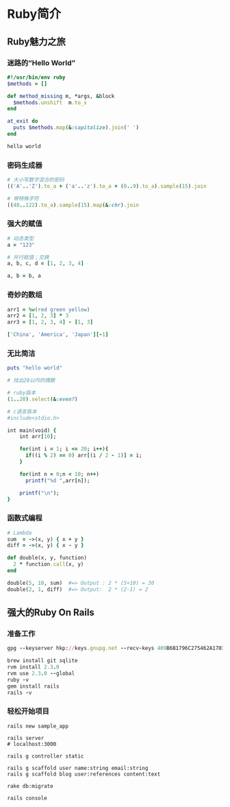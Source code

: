 Ruby简介
=============

Ruby魅力之旅
------------------------------------------

### 迷路的“Hello World”

```ruby
#!/usr/bin/env ruby
$methods = []

def method_missing m, *args, &block
  $methods.unshift  m.to_s
end

at_exit do
  puts $methods.map(&:capitalize).join(' ')
end

hello world
```

### 密码生成器

```ruby
# 大小写数字混合的密码
(('A'..'Z').to_a + ('a'..'z').to_a + (0..9).to_a).sample(15).join

# 带特殊字符
((48..122).to_a).sample(15).map(&:chr).join
```

### 强大的赋值

```ruby
# 动态类型
a = "123"

# 并行赋值；交换
a, b, c, d = [1, 2, 3, 4]

a, b = b, a
```

### 奇妙的数组

```ruby
arr1 = %w(red green yellow)
arr2 = [1, 2, 3] * 3
arr3 = [1, 2, 3, 4] - [1, 3]

['China', 'America', 'Japan'][-1]
```

### 无比简洁

```ruby
puts "hello world"
```

```ruby
# 找出20以内的偶数

# ruby版本
(1..20).select(&:even?)

# c语言版本
#include<stdio.h>

int main(void) {
    int arr[10];

    for(int i = 1; i <= 20; i++){
      if((i % 2) == 0) arr[(i / 2 - 1)] = i;
    }

    for(int n = 0;n < 10; n++)
      printf("%d ",arr[n]);

    printf("\n");
}
```

### 函数式编程
```ruby
# Lambda
sum  = ->(x, y) { x + y }
diff = ->(x, y) { x - y }

def double(x, y, function)
  2 * function.call(x, y)
end

double(5, 10, sum)  #=> Output : 2 * (5+10) = 30
double(2, 1, diff)  #=> Output:  2 * (2-1) = 2
```

强大的Ruby On Rails
-------------------------------------------

### 准备工作

```ruby
gpg --keyserver hkp://keys.gnupg.net --recv-keys 409B6B1796C275462A1703113804BB82D39DC0E3

brew install git sqlite
rvm install 2.3.0
rvm use 2.3.0 --global
ruby -v
gem install rails
rails -v
```

### 轻松开始项目

```shell
rails new sample_app

rails server
# localhost:3000

rails g controller static

rails g scaffold user name:string email:string
rails g scaffold blog user:references content:text

rake db:migrate

rails console
```
